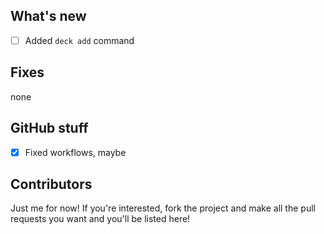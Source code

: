 ## What's new
- [ ] Added `deck add` command
## Fixes
none
## GitHub stuff
- [x] Fixed workflows, maybe
## Contributors
Just me for now! If you're interested, fork the project and make all the pull requests you want and you'll be listed here!
